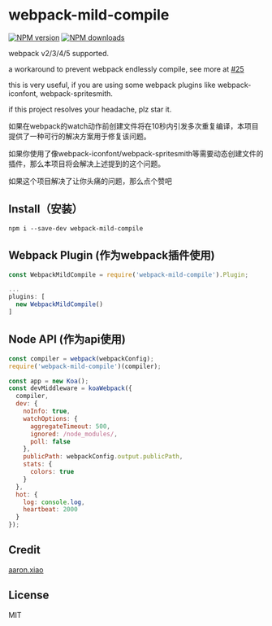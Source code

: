 # webpack-mild-compile

[![NPM version](https://img.shields.io/npm/v/webpack-mild-compile.svg)](https://npmjs.com/package/webpack-mild-compile) [![NPM downloads](https://img.shields.io/npm/dm/webpack-mild-compile.svg)](https://npmjs.com/package/webpack-mild-compile)

webpack v2/3/4/5 supported.

a workaround to prevent webpack endlessly compile, see more at [#25](https://github.com/webpack/watchpack/issues/25)

this is very useful, if you are using some webpack plugins like webpack-iconfont, webpack-spritesmith.

if this project resolves your headache, plz star it.

如果在webpack的watch动作前创建文件将在10秒内引发多次重复编译，本项目提供了一种可行的解决方案用于修复该问题。

如果你使用了像webpack-iconfont/webpack-spritesmith等需要动态创建文件的插件，那么本项目将会解决上述提到的这个问题。

如果这个项目解决了让你头痛的问题，那么点个赞吧

## Install（安装）

```
npm i --save-dev webpack-mild-compile
```

## Webpack Plugin (作为webpack插件使用)

```JavaScript
const WebpackMildCompile = require('webpack-mild-compile').Plugin;

...
plugins: [
  new WebpackMildCompile()
]
```


## Node API (作为api使用)

```JavaScript
const compiler = webpack(webpackConfig);
require('webpack-mild-compile')(compiler);

const app = new Koa();
const devMiddleware = koaWebpack({
  compiler,
  dev: {
    noInfo: true,
    watchOptions: {
      aggregateTimeout: 500,
      ignored: /node_modules/,
      poll: false
    },
    publicPath: webpackConfig.output.publicPath,
    stats: {
      colors: true
    }
  },
  hot: {
    log: console.log,
    heartbeat: 2000
  }
});
```

## Credit
[aaron.xiao](https://veryos.com)

## License
MIT
